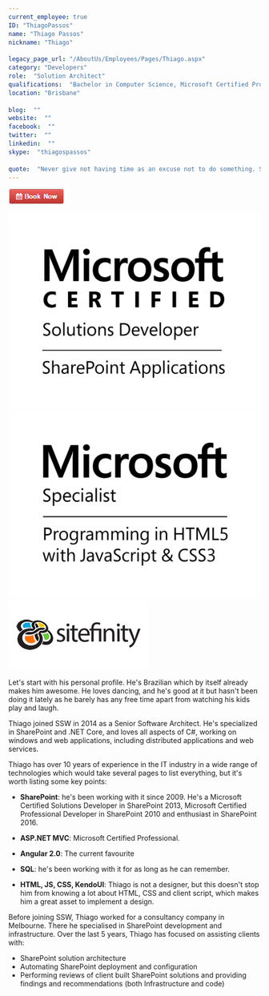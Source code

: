 ```yaml
---
current_employee: true
ID: "ThiagoPassos"
name: "Thiago Passos"
nickname: "Thiago"

legacy_page_url: "/AboutUs/Employees/Pages/Thiago.aspx"
category: "Developers"
role:  "Solution Architect"
qualifications:  "Bachelor in Computer Science, Microsoft Certified Professional Developer, Microsoft Certified Technology Specialist, Microsoft Certified Solutions Developer"
location: "Brisbane"

blog:  ""
website:  ""
facebook:  ""
twitter:  ""
linkedin:  ""
skype:  "thiagospassos"

quote:  "Never give not having time as an excuse not to do something. Set your priorities and goals and you'll find out that a day may have 48 hours"
---
```


 [ ![BookNow.png](./Images/Bio/BookNow.png)](http://veethere.com/With/ThiagoPassos) 
    

 ![MCSD_ShareApp_Blk.png](./Images/Bio/MCSD_ShareApp_Blk.png) 
 ![Special_ProgHTML5_Blk.png](./Images/Bio/Special_ProgHTML5_Blk.png) 
 ![Sitefinity](./Images/Bio/logo_sitefinity.png) 
 

Let's start with his personal profile. He's Brazilian which by itself already makes him awesome. He loves dancing, and he's good at it but hasn't been doing it lately as he barely has any free time apart from watching his kids play and laugh.  

Thiago joined SSW in 2014 as a Senior Software Architect. He's specialized in SharePoint and .NET Core, and loves all aspects of C#, working on windows and web applications, including distributed applications and web services.  

Thiago has over 10 years of experience in the IT industry in a wide range of technologies which would take several pages to list everything, but it's worth listing some key points:  

*   **SharePoint**: he's been working with it since 2009. He's a Microsoft Certified Solutions Developer in SharePoint 2013, Microsoft Certified Professional Developer in SharePoint 2010 and enthusiast in SharePoint 2016.
*   **ASP.NET MVC**: Microsoft Certified Professional.
*   **Angular 2.0**: The current favourite   

*   **SQL**: he's been working with it for as long as he can remember.
*   **HTML, JS, CSS, KendoUI**: Thiago is not a designer, but this doesn't stop him from knowing a lot about HTML, CSS and client script, which makes him a great asset to implement a design.    

Before joining SSW, Thiago worked for a consultancy company in Melbourne. There he specialised in SharePoint development and infrastructure. Over the last 5 years, Thiago has focused on assisting clients with:

*   SharePoint solution architecture
*   Automating SharePoint deployment and configuration
*   Performing reviews of client built SharePoint solutions and providing findings and recommendations (both Infrastructure and code)
